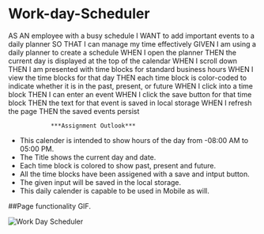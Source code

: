 # Work-day-Scheduler



AS AN employee with a busy schedule
I WANT to add important events to a daily planner
SO THAT I can manage my time effectively
GIVEN I am using a daily planner to create a schedule
WHEN I open the planner
THEN the current day is displayed at the top of the calendar
WHEN I scroll down
THEN I am presented with time blocks for standard business hours
WHEN I view the time blocks for that day
THEN each time block is color-coded to indicate whether it is in the past, present, or future
WHEN I click into a time block
THEN I can enter an event
WHEN I click the save button for that time block
THEN the text for that event is saved in local storage
WHEN I refresh the page
THEN the saved events persist 

                ***Assignment Outlook***
                
* This calender is intended to show hours of the day from -08:00 AM to 05:00 PM.
* The Title shows the current day and date. 
* Each time block is colored to show past, present and future.
* All the time blocks have been assigened with a save and intput button. 
* The given input will be saved in the local storage.
* This daily calender is capable to be used in Mobile as will.

##Page functionality GIF.

![Work Day Scheduler](https://user-images.githubusercontent.com/87600341/207547904-eccbcfb8-6b59-44d0-98e7-932701134155.gif)

